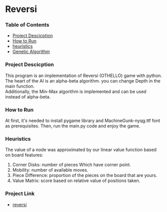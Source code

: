 <h1>Reversi</h1>

### Table of Contents
- [Project Descicption](#project-description)
- [How to Run](#how-to-run)
- [heuristics](#heuristic)
- [Genetic Algorithm](#Genetic-Algorithm)

### Project Descicption
This program is an implementation of Reversi (OTHELLO) game with python.
</br>
The heart of the AI is an alpha-beta algorithm. you can change Depth in the main function. </br>Additionally, the Min-Max algorithm is implemented and can be used instead of alpha-beta.
### How to Run
At first, it's needed to install pygame library and MachineGunk-nyqg.ttf font as prerequisites. Then, run the main.py code and enjoy the game.

### Heuristics
The value of a node was approximated by our linear value function based
on board features:
1. Corner Disks: number of pieces Which have corner point.
2. Mobility: number of available moves.
3. Piece Difference: proportion of the pieces on the board that are yours.
4. Value Matrix: score based on relative value of positions taken.
### Project Link
- [reversi](https://github.com/smrh1379/reversi)
